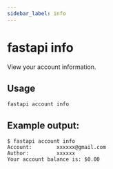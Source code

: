 ```yaml
---
sidebar_label: info
---
```


# fastapi info

View your account information.

## Usage

    fastapi account info

## Example output:
    
    $ fastapi account info
    Account:        xxxxxx@gmail.com
    Author:         xxxxxx
    Your account balance is: $0.00
